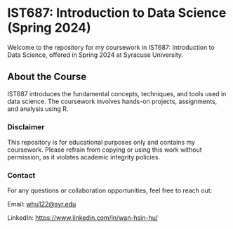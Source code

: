 # IST687: Introduction to Data Science (Spring 2024)
Welcome to the repository for my coursework in IST687: Introduction to Data Science, offered in Spring 2024 at Syracuse University.

## About the Course
IST687 introduces the fundamental concepts, techniques, and tools used in data science. The coursework involves hands-on projects, assignments, and analysis using R.

### Disclaimer
This repository is for educational purposes only and contains my coursework. Please refrain from copying or using this work without permission, as it violates academic integrity policies.

### Contact
For any questions or collaboration opportunities, feel free to reach out:

Email: whu122@syr.edu

LinkedIn: https://www.linkedin.com/in/wan-hsin-hu/
